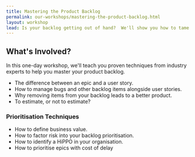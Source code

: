 ```yaml
---
title: Mastering the Product Backlog
permalink: our-workshops/mastering-the-product-backlog.html
layout: workshop
lead: Is your backlog getting out of hand?  We'll show you how to tame it.
---
```


## What's Involved?

In this one-day workshop, we'll teach you proven techniques from industry experts to help you master your product backlog.

- The difference between an epic and a user story.
- How to manage bugs and other backlog items alongside user stories.
- Why removing items from your backlog leads to a better product.
- To estimate, or not to estimate?

### Prioritisation Techniques

- How to define business value.
- How to factor risk into your backlog prioritisation.
- How to identify a HiPPO in your organisation.
- How to prioritise epics with cost of delay
